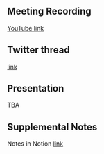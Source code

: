 ## Meeting Recording

[YouTube link](https://youtu.be/65bFoNtS9lA)

## Twitter thread

[link](https://twitter.com/Orthogonal_Lab/status/1601682446931460096)

## Presentation

TBA

## Supplemental Notes

Notes in Notion [link](https://www.notion.so/jopro-org/SMN-2022-12-10-548602a197354f759fc431108cd5080c)

